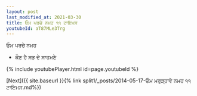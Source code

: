 ```yaml
---
layout: post
last_modified_at: 2021-03-30
title: ਓਮ ਪਰਚੇ ਨਮਹ ੧੧ ਟਾਇਮਸ
youtubeId: aT87MLe3Trg
---
```

 
 
 ਓਮ ਪਰਚੇ ਨਮਹ  
 
 -  ਕੌਣ ਹੈ ਸਭ ਦੇ ਸਾਹਮਣੇ 
 
  
 
  
 
 
 
 
 
 


{% include youtubePlayer.html id=page.youtubeId %}
 
[Next]({{ site.baseurl }}{% link  split1/_posts/2014-05-17-ਓਮ ਮਰੁੜ੍ਹਾਵੇ ਨਮਹ ੧੧ ਟਾਇਮਸ.md%})
 
